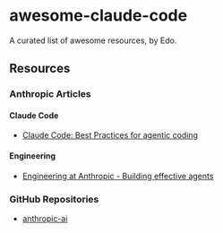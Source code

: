 # awesome-claude-code

A curated list of awesome resources, by Edo.

## Resources

### Anthropic Articles

#### Claude Code
- [Claude Code: Best Practices for agentic coding](https://www.anthropic.com/engineering/claude-code-best-practices)

#### Engineering
- [Engineering at Anthropic - Building effective agents](https://www.anthropic.com/engineering/building-effective-agents)

### GitHub Repositories
- [anthropic-ai](https://github.com/anthropics)
